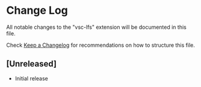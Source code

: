 # Change Log

All notable changes to the "vsc-lfs" extension will be documented in this file.

Check [Keep a Changelog](http://keepachangelog.com/) for recommendations on how to structure this file.

## [Unreleased]

- Initial release